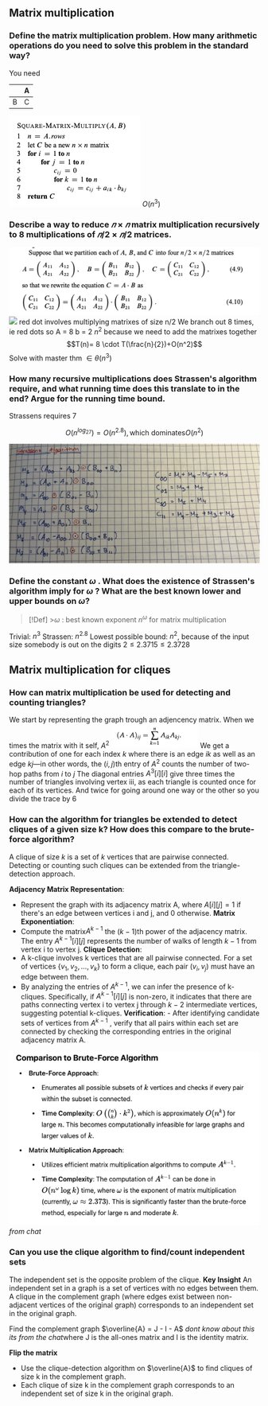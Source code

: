 ## Matrix multiplication

### Define the matrix multiplication problem. How many arithmetic operations do you need to solve this problem in the standard way?

You need

|     | A   |
| --- | --- |
| B   | C   |

![](pics/dd.png)
$O(n^3)$

### Describe a way to reduce $𝑛 × 𝑛$ matrix multiplication recursively to 8 multiplications of $𝑛/2 × 𝑛/2$ matrices.

![](pics/ddd.png)
![](pics/IMG_2702.jpeg|500)
red dot involves multiplying matrixes of size n/2
We branch out 8 times, ie red dots
so A = 8
b = 2
$n^2$ because we need to add the matrixes together
$$T(n)= 8 \cdot T(\frac{n}{2})+O(n^2)$$
Solve with master thm
$\in \theta (n^3)$

### How many recursive multiplications does Strassen's algorithm require, and what running time does this translate to in the end? Argue for the running time bound.

Strassens requires 7

$$O(n^{log_27})=O(n^{2.8}), \text{which dominates}O(n^2)$$

![](pics/IMG_2704.jpeg)

### Define the constant $\omega$ . What does the existence of Strassen's algorithm imply for $\omega$ ? What are the best known lower and upper bounds on $\omega$?

> [!Def] >$\omega$ : best known exponent $n^\omega$ for matrix multiplication

Trivial: $n^3$
Strassen: $n^{2.8}$
Lowest possible bound: $n^2$, because of the input size
somebody is out on the digits $2 \leq 2.3715 \leq 2.3728$

## Matrix multiplication for cliques

### How can matrix multiplication be used for detecting and counting triangles?

We start by representing the graph trough an adjencency matrix.
When we times the matrix with it self, $A^2$
![](pics/ggfbg.png)
We get a contribution of one for each index $k$ where there is an edge $ik$ as well as an edge $kj$—in other words, the $(i, j)$th entry of $A^2$ counts the number of two-hop paths from $i$ to $j$
The diagonal entries $A^3[i][i]$ give three times the number of triangles involving vertex iii, as each triangle is counted once for each of its vertices.
And twice for going around one way or the other
so you divide the trace by 6

### How can the algorithm for triangles be extended to detect cliques of a given size k? How does this compare to the brute-force algorithm?

A clique of size $k$ is a set of $k$ vertices that are pairwise connected. Detecting or counting such cliques can be extended from the triangle-detection approach.

**Adjacency Matrix Representation**:

- Represent the graph with its adjacency matrix A, where $A[i][j]=1$ if there's an edge between vertices i and j, and 0 otherwise.
  **Matrix Exponentiation**:
- Compute the matrix$A^{k-1}$ the $(k−1)$th power of the adjacency matrix. The entry $A^{k-1}[i][j]$ represents the number of walks of length $k−1$ from vertex i to vertex j.
  **Clique Detection**:
- A k-clique involves k vertices that are all pairwise connected. For a set of vertices $\{v_1, v_2, \ldots, v_k\}$ to form a clique, each pair $(v_i, v_j)$ must have an edge between them.
- By analyzing the entries of $A^{k-1}$, we can infer the presence of k-cliques. Specifically, if $A^{k-1}[i][j]$ is non-zero, it indicates that there are paths connecting vertex i to vertex j through $k−2$ intermediate vertices, suggesting potential k-cliques.
  **Verification**: - After identifying candidate sets of vertices from $A^{k-1}$ , verify that all pairs within each set are connected by checking the corresponding entries in the original adjacency matrix A.

![](pics/vfsvs.png)
_from chat_

### Can you use the clique algorithm to find/count independent sets

The independent set is the opposite problem of the clique.
**Key Insight**
An independent set in a graph is a set of vertices with no edges between them. A clique in the complement graph (where edges exist between non-adjacent vertices of the original graph) corresponds to an independent set in the original graph.

Find the complement graph $\overline{A} = J - I - A$ *dont know about this its from the chat*where J is the all-ones matrix and I is the identity matrix.

**Flip the matrix**

- Use the clique-detection algorithm on $\overline{A}$ to find cliques of size k in the complement graph.
- Each clique of size k in the complement graph corresponds to an independent set of size k in the original graph.
